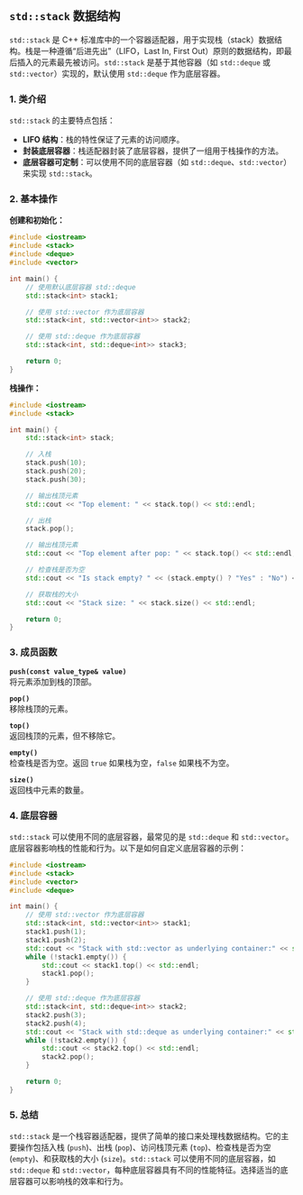 ## `std::stack` 数据结构

`std::stack` 是 C++ 标准库中的一个容器适配器，用于实现栈（stack）数据结构。栈是一种遵循“后进先出”（LIFO，Last In, First Out）原则的数据结构，即最后插入的元素最先被访问。`std::stack` 是基于其他容器（如 `std::deque` 或 `std::vector`）实现的，默认使用 `std::deque` 作为底层容器。

### 1. **类介绍**

`std::stack` 的主要特点包括：
- **LIFO 结构**：栈的特性保证了元素的访问顺序。
- **封装底层容器**：栈适配器封装了底层容器，提供了一组用于栈操作的方法。
- **底层容器可定制**：可以使用不同的底层容器（如 `std::deque`、`std::vector`）来实现 `std::stack`。

### 2. **基本操作**

**创建和初始化：**

```cpp
#include <iostream>
#include <stack>
#include <deque>
#include <vector>

int main() {
    // 使用默认底层容器 std::deque
    std::stack<int> stack1;

    // 使用 std::vector 作为底层容器
    std::stack<int, std::vector<int>> stack2;

    // 使用 std::deque 作为底层容器
    std::stack<int, std::deque<int>> stack3;

    return 0;
}
```

**栈操作：**

```cpp
#include <iostream>
#include <stack>

int main() {
    std::stack<int> stack;

    // 入栈
    stack.push(10);
    stack.push(20);
    stack.push(30);

    // 输出栈顶元素
    std::cout << "Top element: " << stack.top() << std::endl;

    // 出栈
    stack.pop();

    // 输出栈顶元素
    std::cout << "Top element after pop: " << stack.top() << std::endl;

    // 检查栈是否为空
    std::cout << "Is stack empty? " << (stack.empty() ? "Yes" : "No") << std::endl;

    // 获取栈的大小
    std::cout << "Stack size: " << stack.size() << std::endl;

    return 0;
}
```

### 3. **成员函数**

**`push(const value_type& value)`**  
将元素添加到栈的顶部。

**`pop()`**  
移除栈顶的元素。

**`top()`**  
返回栈顶的元素，但不移除它。

**`empty()`**  
检查栈是否为空。返回 `true` 如果栈为空，`false` 如果栈不为空。

**`size()`**  
返回栈中元素的数量。

### 4. **底层容器**

`std::stack` 可以使用不同的底层容器，最常见的是 `std::deque` 和 `std::vector`。底层容器影响栈的性能和行为。以下是如何自定义底层容器的示例：

```cpp
#include <iostream>
#include <stack>
#include <vector>
#include <deque>

int main() {
    // 使用 std::vector 作为底层容器
    std::stack<int, std::vector<int>> stack1;
    stack1.push(1);
    stack1.push(2);
    std::cout << "Stack with std::vector as underlying container:" << std::endl;
    while (!stack1.empty()) {
        std::cout << stack1.top() << std::endl;
        stack1.pop();
    }

    // 使用 std::deque 作为底层容器
    std::stack<int, std::deque<int>> stack2;
    stack2.push(3);
    stack2.push(4);
    std::cout << "Stack with std::deque as underlying container:" << std::endl;
    while (!stack2.empty()) {
        std::cout << stack2.top() << std::endl;
        stack2.pop();
    }

    return 0;
}
```

### 5. **总结**

`std::stack` 是一个栈容器适配器，提供了简单的接口来处理栈数据结构。它的主要操作包括入栈 (`push`)、出栈 (`pop`)、访问栈顶元素 (`top`)、检查栈是否为空 (`empty`)、和获取栈的大小 (`size`)。`std::stack` 可以使用不同的底层容器，如 `std::deque` 和 `std::vector`，每种底层容器具有不同的性能特征。选择适当的底层容器可以影响栈的效率和行为。
